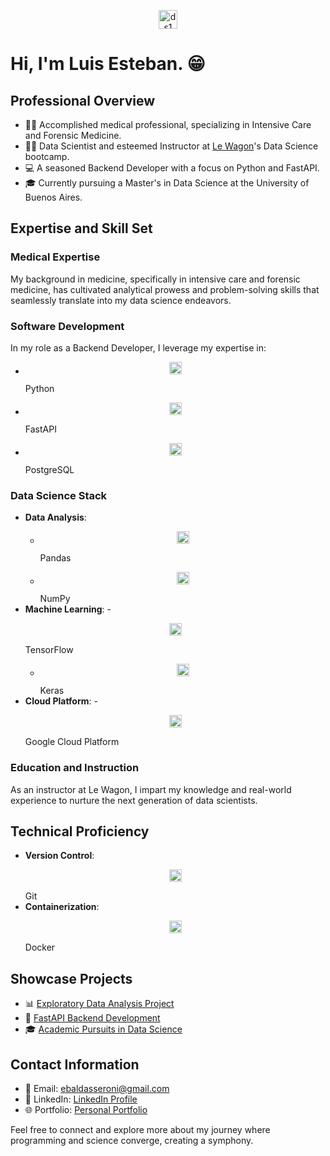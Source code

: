 <p align="center"><img src="https://cdn.worldvectorlogo.com/logos/python-4.svg" alt="ds1" width="30" height="30"/></p>

# Hi, I'm Luis Esteban. 😁

## Professional Overview
- 👨‍⚕️ Accomplished medical professional, specializing in Intensive Care and Forensic Medicine.
- 👨‍🔬 Data Scientist and esteemed Instructor at [Le Wagon](https://www.lewagon.com/)'s Data Science bootcamp.
- 💻 A seasoned Backend Developer with a focus on Python and FastAPI.
- 🎓 Currently pursuing a Master's in Data Science at the University of Buenos Aires.

## Expertise and Skill Set
### Medical Expertise
My background in medicine, specifically in intensive care and forensic medicine, has cultivated analytical prowess and problem-solving skills that seamlessly translate into my data science endeavors.

### Software Development
In my role as a Backend Developer, I leverage my expertise in:
- <p align="center"> <img src="https://cdn.worldvectorlogo.com/logos/python-5.svg" alt="Python" width="20" height="20"/> </p>Python
- <p align="center"> <img src="https://fastapi.tiangolo.com/img/logo-margin/logo-teal.png" alt="FastAPI" width="20" height="20"/></p> FastAPI
- <p align="center"><img src="https://www.postgresql.org/media/img/about/press/elephant.png" alt="PostgreSQL" width="20" height="20"/></p> PostgreSQL

### Data Science Stack
- **Data Analysis**: 
  - <p align="center"><img src="https://pandas.pydata.org/static/img/pandas.svg" alt="Pandas" width="20" height="20"/> </p>Pandas
  - <p align="center"><img src="https://numpy.org/doc/stable/_static/numpylogo.svg" alt="NumPy" width="20" height="20"/></p> NumPy
- **Machine Learning**:
  -<p align="center"> <img src="https://www.gstatic.com/devrel-devsite/prod/v4c72fb03a7a581549fb317877b3b0627265bda97bd9ba2a29365d1ada8a00354/tensorflow/images/lockup.svg" alt="TensorFlow" width="20" height="20"/> </p>TensorFlow
  - <p align="center"><img src="https://keras.io/img/logo.png" alt="Keras" width="20" height="20"/></p> Keras
- **Cloud Platform**:
  -<p align="center"> <p align="center"><img src="https://cloud.google.com/images/social-icon-google-cloud-1200-630.png" alt="GCP" width="20" height="20"/> </p>Google Cloud Platform

### Education and Instruction
As an instructor at Le Wagon, I impart my knowledge and real-world experience to nurture the next generation of data scientists.

## Technical Proficiency
- **Version Control**: <p align="center"><img src="https://www.vectorlogo.zone/logos/git-scm/git-scm-icon.svg" alt="Git" width="20" height="20"/> </p>Git
- **Containerization**: <p align="center"><img src="https://www.vectorlogo.zone/logos/docker/docker-icon.svg" alt="Docker" width="20" height="20"/> </p>Docker

## Showcase Projects
- 📊 [Exploratory Data Analysis Project](link_to_project)
- 🤖 [FastAPI Backend Development](link_to_project)
- 🎓 [Academic Pursuits in Data Science](link_to_project)

## Contact Information
- 📧 Email: [ebaldasseroni@gmail.com](mailto:ebaldasseroni@gmail.com)
- 💼 LinkedIn: [LinkedIn Profile](https://www.linkedin.com/in/luis-esteban-baldasseroni/)
- 🌐 Portfolio: [Personal Portfolio](https://troopl.com/lebaldasseroni)

Feel free to connect and explore more about my journey where programming and science converge, creating a symphony.

